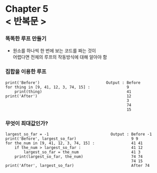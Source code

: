 Chapter 5<br/>
< 반복문 >
=====================


### 똑똑한 루프 만들기
- 원소를 하나씩 한 번에 보는 코드를 짜는 것이<br/>
어렵다면 전체의 루프의 작동방식에 대해 알아야 함


### 집합을 이용한 루프
```
print('Before')                             Output : Before
for thing in [9, 41, 12, 3, 74, 15] :                9
    print(thing)                                     41
print('After')                                       12
                                                     3
                                                     74
                                                     15
```


### 무엇이 최대값인가?
```
largest_so_far = -1                           Output : Before -1
print('Before', largest_so_far)                        9 9
for the_num in [9, 41, 12, 3, 74, 15] :                41 41
    if the_num > largest_so_far :                      41 12
        largest_so_far = the_num                       41 3
    print(largest_so_far, the_num)                     74 74
                                                       74 15
print('After', largest_so_far)                         After 74
```
